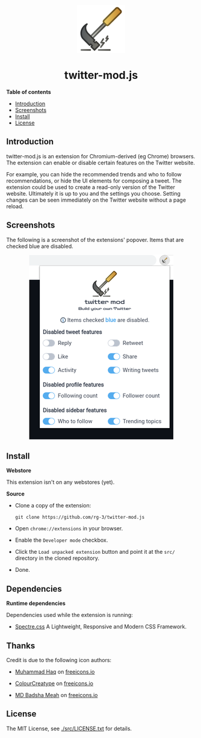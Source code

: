 <p align="center">
  <img src="/src/images/icon128.png" alt="logo">
  <br>
  <h1 align="center">twitter-mod.js</h1>
</p>

**Table of contents**

* <a href='#introduction'>Introduction</a>
* <a href='#screenshots'>Screenshots</a>
* <a href='#install'>Install</a>
* <a href='#license'>License</a>

## <a id='introduction'>Introduction</a>

twitter-mod.js is an extension for Chromium-derived (eg Chrome) browsers.  
The extension can enable or disable certain features on the Twitter website.

For example, you can hide the recommended trends and who to follow
recommendations, or hide the UI elements for composing a tweet.
The extension could be used to create a read-only version of the
Twitter website. Ultimately it is up to you and the settings you
choose. Setting changes can be seen immediately on the Twitter
website without a page reload.

## <a id='screenshots'>Screenshots</a>

The following is a screenshot of the extensions' popover. Items that
are checked blue are disabled.

<p align="center">
  <img src="/assets/preview-twittermod.png">
</p>

## <a id='install'> Install </a>

**Webstore**

This extension isn't on any webstores (yet).

**Source**

 * Clone a copy of the extension:

       git clone https://github.com/rg-3/twitter-mod.js

* Open `chrome://extensions` in your browser.

* Enable the `Developer mode` checkbox.

* Click the `Load unpacked extension` button and point it at
  the `src/` directory in the cloned repository.

* Done.

## <a id='dependencies'> Dependencies </a>

**Runtime dependencies**

Dependencies used while the extension is running:

* [Spectre.css](https://picturepan2.github.io/spectre/)
  A Lightweight, Responsive and Modern CSS Framework.

## Thanks

Credit is due to the following icon authors:

* <a href="https://freeicons.io/profile/823">Muhammad Haq</a> on <a href="https://freeicons.io">freeicons.io</a>

* <a href="https://freeicons.io/profile/5790">ColourCreatype</a> on <a href="https://freeicons.io">freeicons.io</a>

* <a href="https://freeicons.io/profile/3335">MD Badsha Meah</a> on <a href="https://freeicons.io">freeicons.io</a>

## <a id='source'>License</a>

The MIT License, see [./src/LICENSE.txt](./src/LICENSE.txt) for details.

